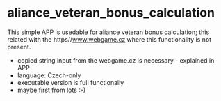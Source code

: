 # aliance_veteran_bonus_calculation

This simple APP is usedable for aliance veteran bonus calculation; this related with the https//www.webgame.cz where this functionality is not present. 
- copied string input from the webgame.cz is necessary - explained in APP
- language: Czech-only
- executable version is full functionally 
- maybe first from lots :-)

